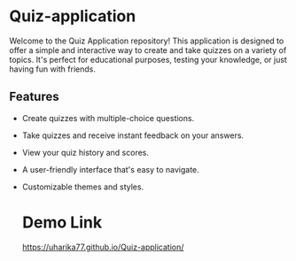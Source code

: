 
# Quiz-application
Welcome to the Quiz Application repository! This application is designed to offer a simple and interactive way to create and take quizzes on a variety of topics. It's perfect for educational purposes, testing your knowledge, or just having fun with friends.

## Features

- Create quizzes with multiple-choice questions.
- Take quizzes and receive instant feedback on your answers.
- View your quiz history and scores.
- A user-friendly interface that's easy to navigate.
- Customizable themes and styles.

  # Demo Link
  https://uharika77.github.io/Quiz-application/
  

